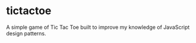 # tictactoe
A simple game of Tic Tac Toe built to improve my knowledge of JavaScript design patterns.
